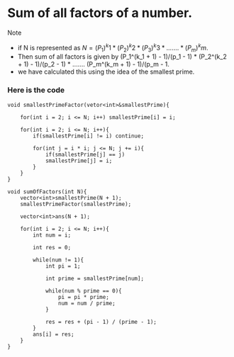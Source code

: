 # Sum of all factors of a number.

> [!NOTE]
> - if N is represented as $N = (P_1)^k1 * (P_2)^k2 * (P_3)^k3 * ....... *(P_m)^km$.
> - Then sum of all factors is given by (P_1^(k_1 + 1) - 1)/(p_1 - 1) * (P_2^(k_2 + 1) - 1)/(p_2 - 1) * ....... (P_m^(k_m + 1) - 1)/(p_m - 1.
> - we have calculated this using the idea of the smallest prime.

<h3> Here is the code </h3>

    void smallestPrimeFactor(vetor<int>&smallestPrime){
    
        for(int i = 2; i <= N; i++) smallestPrime[i] = i;
    
        for(int i = 2; i <= N; i++){
            if(smallestPrime[i] != i) continue;
    
            for(int j = i * i; j <= N; j += i){
                if(smallestPrime[j] == j)
                smallestPrime[j] = i;
            }
        }
    }
    
    void sumOfFactors(int N){
        vector<int>smallestPrime(N + 1);
        smallestPrimeFactor(smallestPrime);
    
        vector<int>ans(N + 1);
    
        for(int i = 2; i <= N; i++){
            int num = i;
    
            int res = 0;
    
            while(num != 1){
                int pi = 1;
    
                int prime = smallestPrime[num];
    
                while(num % prime == 0){
                    pi = pi * prime;
                    num = num / prime;
                }
    
                res = res + (pi - 1) / (prime - 1);
            }
            ans[i] = res;
        }
    }
